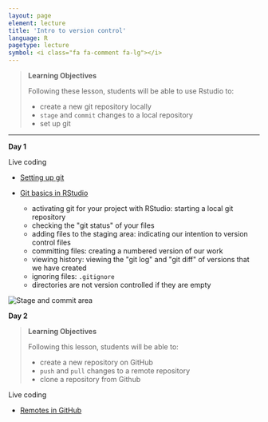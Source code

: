 ```yaml
---
layout: page
element: lecture
title: 'Intro to version control'
language: R
pagetype: lecture
symbol: <i class="fa fa-comment fa-lg"></i>
---
```


<!--
[Measuring biodiversity]({{ site.baseurl }}/materials/01_BiodiversityMeasures/01_BiodiversityMeasures.html)

[Manipulating data]({{ site.baseurl }}/materials/02_Manipulating_data/02_ManipulatingData.html)
-->
<!--

Slides:

[Introduction to R and Version Control]({{ site.baseurl }}/materials/01_RIntro_VersionControl/01_RIntro_VersionControl.html)

-->


> **Learning Objectives**
>
> Following these lesson, students will be able to use Rstudio to:
>
> - create a new git repository locally
> - `stage` and `commit` changes to a local repository
> - set up git

---

**Day 1**

Live coding

* [Setting up git](https://swcarpentry.github.io/git-novice/02-setup/index.html)

* [Git basics in RStudio](http://nicercode.github.io/git/rstudio.html)
  - activating git for your project with RStudio: starting a local git repository
  - checking the "git status" of your files
  - adding files to the staging area: indicating our intention to version control files
  - committing files: creating a numbered version of our work
  - viewing history: viewing the "git log" and "git diff" of versions that we have created
  - ignoring files: `.gitignore`
  - directories are not version controlled if they are empty

![Stage and commit area](https://swcarpentry.github.io/git-novice/fig/git-staging-area.svg)

**Day 2**

> **Learning Objectives**
>
> Following this lesson, students will be able to:
>
> - create a new repository on GitHub
> - `push` and `pull` changes to a remote repository
> - clone a repository from Github
>

Live coding

* [Remotes in GitHub](https://swcarpentry.github.io/git-novice/07-github/index.html)
